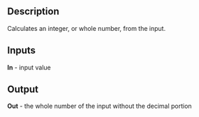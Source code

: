 ## Description
Calculates an integer, or whole number, from the input.

## Inputs
**In** - input value

## Output
**Out** - the whole number of the input without the decimal portion